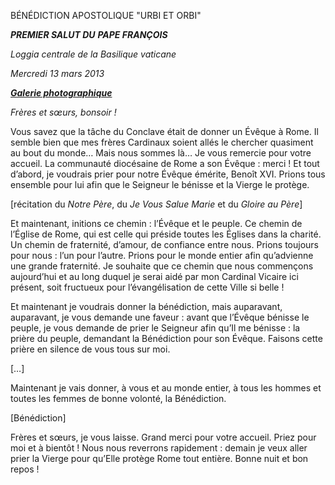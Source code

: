 BÉNÉDICTION APOSTOLIQUE "URBI ET ORBI"

***PREMIER SALUT DU*** ***PAPE FRANÇOIS***

*Loggia centrale de la Basilique vaticane*

*Mercredi 13 mars 2013*

***[Galerie photographique](http://www.photogallery.va/content/photogallery/fr/papa-francesco/habemus-papam.html)***

*Frères et sœurs, bonsoir !*

Vous savez que la tâche du Conclave était de donner un Évêque à Rome. Il semble bien que mes frères Cardinaux soient allés le chercher quasiment au bout du monde… Mais nous sommes là… Je vous remercie pour votre accueil. La communauté diocésaine de Rome a son Évêque : merci ! Et tout d’abord, je voudrais prier pour notre Évêque émérite, Benoît XVI. Prions tous ensemble pour lui afin que le Seigneur le bénisse et la Vierge le protège.

\[récitation du *Notre Père*, du *Je Vous Salue Marie* et du *Gloire au Père*\]

Et maintenant, initions ce chemin : l’Évêque et le peuple. Ce chemin de l’Église de Rome, qui est celle qui préside toutes les Églises dans la charité. Un chemin de fraternité, d’amour, de confiance entre nous. Prions toujours pour nous : l’un pour l’autre. Prions pour le monde entier afin qu’advienne une grande fraternité. Je souhaite que ce chemin que nous commençons aujourd’hui et au long duquel je serai aidé par mon Cardinal Vicaire ici présent, soit fructueux pour l’évangélisation de cette Ville si belle !

Et maintenant je voudrais donner la bénédiction, mais auparavant, auparavant, je vous demande une faveur : avant que l’Évêque bénisse le peuple, je vous demande de prier le Seigneur afin qu’Il me bénisse : la prière du peuple, demandant la Bénédiction pour son Évêque. Faisons cette prière en silence de vous tous sur moi.

\[…\]

Maintenant je vais donner, à vous et au monde entier, à tous les hommes et toutes les femmes de bonne volonté, la Bénédiction.

\[Bénédiction\]

Frères et sœurs, je vous laisse. Grand merci pour votre accueil. Priez pour moi et à bientôt ! Nous nous reverrons rapidement : demain je veux aller prier la Vierge pour qu’Elle protège Rome tout entière. Bonne nuit et bon repos !